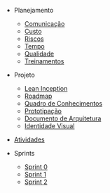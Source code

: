 - Planejamento

  - [Comunicação](planejamento/planejamento-de-comunicacao.md)
  - [Custo](planejamento/planejamento-de-custo.md)
  - [Riscos](planejamento/planejamento-de-riscos.md)
  - [Tempo](planejamento/planejamento-de-tempo.md)
  - [Qualidade](planejamento/planejamento-de-qualidade.md)
  - [Treinamentos](planejamento/treinamentos.md)


- Projeto

  - [Lean Inception](projeto/lean-inception.md)
  - [Roadmap](projeto/roadmap.md)
  - [Quadro de Conhecimentos](projeto/quatro-de-conhecimentos.md)
  - [Prototipação](projeto/prototipos.md)
  - [Documento de Arquitetura](projeto/documento-arquitetura.md)
  - [Identidade Visual](projeto/identidade-visual.md)


- [Atividades](gerencia/atividades/atividades.md)

- Sprints

  - [Sprint 0](gerencia/sprints/sprint0.md)
  - [Sprint 1](gerencia/sprints/sprint1.md)
  - [Sprint 2](gerencia/sprints/sprint2.md)
